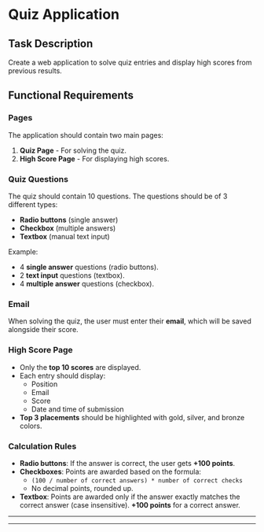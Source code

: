 # Quiz Application

## Task Description
Create a web application to solve quiz entries and display high scores from previous results.

## Functional Requirements

### Pages
The application should contain two main pages:
1. **Quiz Page** - For solving the quiz.
2. **High Score Page** - For displaying high scores.

### Quiz Questions
The quiz should contain 10 questions. The questions should be of 3 different types:
- **Radio buttons** (single answer)
- **Checkbox** (multiple answers)
- **Textbox** (manual text input)

Example:
- 4 **single answer** questions (radio buttons).
- 2 **text input** questions (textbox).
- 4 **multiple answer** questions (checkbox).

### Email
When solving the quiz, the user must enter their **email**, which will be saved alongside their score.

### High Score Page
- Only the **top 10 scores** are displayed.
- Each entry should display:
  - Position
  - Email
  - Score
  - Date and time of submission
- **Top 3 placements** should be highlighted with gold, silver, and bronze colors.

### Calculation Rules
- **Radio buttons**: If the answer is correct, the user gets **+100 points**.
- **Checkboxes**: Points are awarded based on the formula:
  - `(100 / number of correct answers) * number of correct checks`
  - No decimal points, rounded up.
- **Textbox**: Points are awarded only if the answer exactly matches the correct answer (case insensitive). **+100 points** for a correct answer.

---
---


